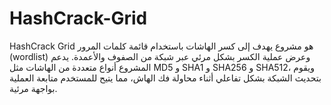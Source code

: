 # HashCrack-Grid

HashCrack Grid هو مشروع يهدف إلى كسر الهاشات باستخدام قائمة كلمات المرور (wordlist) وعرض عملية الكسر بشكل مرئي عبر شبكة من الصفوف والأعمدة. يدعم المشروع أنواع متعددة من الهاشات مثل MD5 و SHA1 و SHA256 و SHA512، ويقوم بتحديث الشبكة بشكل تفاعلي أثناء محاولة فك الهاش، مما يتيح للمستخدم متابعة العملية بواجهة مرئية.
